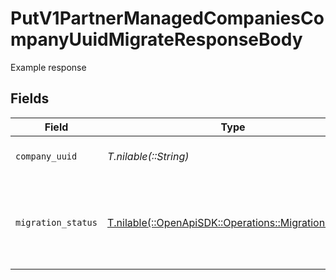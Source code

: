 # PutV1PartnerManagedCompaniesCompanyUuidMigrateResponseBody

Example response


## Fields

| Field                                                                                              | Type                                                                                               | Required                                                                                           | Description                                                                                        |
| -------------------------------------------------------------------------------------------------- | -------------------------------------------------------------------------------------------------- | -------------------------------------------------------------------------------------------------- | -------------------------------------------------------------------------------------------------- |
| `company_uuid`                                                                                     | *T.nilable(::String)*                                                                              | :heavy_minus_sign:                                                                                 | The company UUID                                                                                   |
| `migration_status`                                                                                 | [T.nilable(::OpenApiSDK::Operations::MigrationStatus)](../../models/operations/migrationstatus.md) | :heavy_minus_sign:                                                                                 | The migration status. 'success' is the only valid return value.                                    |